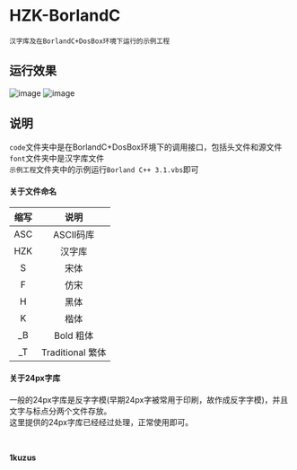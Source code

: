 # HZK-BorlandC
`汉字库及在BorlandC+DosBox环境下运行的示例工程`

## 运行效果
![image](https://github.com/1kuzus/HZK-BorlandC/blob/main/img/1.png)
![image](https://github.com/1kuzus/HZK-BorlandC/blob/main/img/2.png)

## 说明
`code`文件夹中是在BorlandC+DosBox环境下的调用接口，包括头文件和源文件  
`font`文件夹中是汉字库文件  
`示例工程`文件夹中的示例运行`Borland C++ 3.1.vbs`即可  

#### 关于文件命名
|缩写|说明|
|:-:|:-:|
|ASC|ASCII码库|
|HZK|汉字库|
|S|宋体|
|F|仿宋|
|H|黑体|
|K|楷体|
|\_B|Bold 粗体|
|\_T|Traditional 繁体|

#### 关于24px字库
一般的24px字库是反字字模(早期24px字被常用于印刷，故作成反字字模)，并且文字与标点分两个文件存放。  
这里提供的24px字库已经经过处理，正常使用即可。

<br>

**1kuzus**
